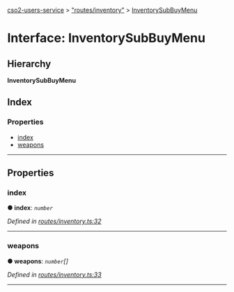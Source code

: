 [cso2-users-service](../README.md) > ["routes/inventory"](../modules/_routes_inventory_.md) > [InventorySubBuyMenu](../interfaces/_routes_inventory_.inventorysubbuymenu.md)

# Interface: InventorySubBuyMenu

## Hierarchy

**InventorySubBuyMenu**

## Index

### Properties

* [index](_routes_inventory_.inventorysubbuymenu.md#index)
* [weapons](_routes_inventory_.inventorysubbuymenu.md#weapons)

---

## Properties

<a id="index"></a>

###  index

**● index**: *`number`*

*Defined in [routes/inventory.ts:32](https://github.com/Ochii/cso2-users-service/blob/53e53f9/src/routes/inventory.ts#L32)*

___
<a id="weapons"></a>

###  weapons

**● weapons**: *`number`[]*

*Defined in [routes/inventory.ts:33](https://github.com/Ochii/cso2-users-service/blob/53e53f9/src/routes/inventory.ts#L33)*

___

